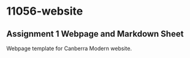 # 11056-website
## Assignment 1 Webpage and Markdown Sheet

Webpage template for Canberra Modern website.

